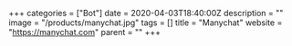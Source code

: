 +++
categories = ["Bot"]
date = 2020-04-03T18:40:00Z
description = ""
image = "/products/manychat.jpg"
tags = []
title = "Manychat"
website = "https://manychat.com"
parent = ""
+++
